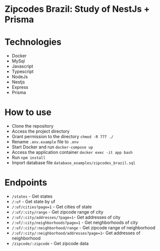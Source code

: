 # Zipcodes Brazil: Study of NestJs + Prisma

# Technologies
- Docker
- MySql
- Javascript
- Typescript
- NodeJs
- Nestjs
- Express
- Prisma

# How to use
- Clone the repository
- Access the project directory
- Grant permission to the directory `chmod -R 777 ./`
- Rename `.env.example` file to `.env`
- Start Docker and run `docker-compose up`
- Access the application container `docker exec -it app bash`
- Run `npm install`
- Import database file `database_examples/zipcodes_brazil.sql`

# Endpoints
- `/states` - Get states
- `/:uf` - Get state by uf
- `/:uf/cities?page=1` - Get cities of state
- `/:uf/:city/range` - Get zipcode range of city
- `/:uf/:city/addresses/?page=1`- Get addresses of city
- `/:uf/:city/neighborhoods?page=1` - Get neighborhoods of city
- `/:uf/:city/:neighborhood/range` - Get zipcode range of neighborhood
- `/:uf/:city/:neighborhood/addresses?page=1`- Get addresses of neighborhood
- `/zipcode/:zipcode` - Get zipcode data